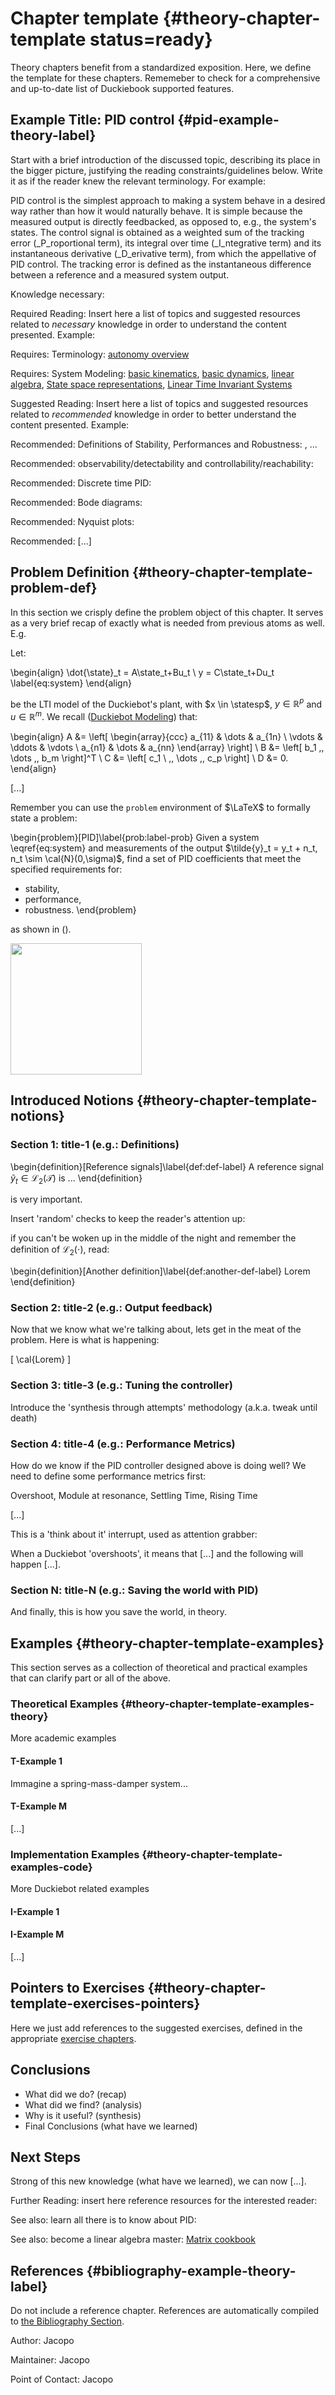 # Chapter template {#theory-chapter-template status=ready}

Theory chapters benefit from a standardized exposition. Here, we define the template for these chapters. Rememeber to check [](#documentation-manual) for a comprehensive and up-to-date list of Duckiebook supported features.

## Example Title: PID control {#pid-example-theory-label}

[//]: # (Start copying and pasting template from here)

Start with a brief introduction of the discussed topic, describing its place in the bigger picture, justifying the reading constraints/guidelines below. Write it as if the reader knew the relevant terminology. For example:

PID control is the simplest approach to making a system behave in a desired way rather than how it would naturally behave. It is simple because the measured output is directly feedbacked, as opposed to, e.g., the system's states. The control signal is obtained as a weighted sum of the tracking error (_P_roportional term), its integral over time (_I_ntegrative term) and its instantaneous derivative (_D_erivative term), from which the appellative of PID control. The tracking error is defined as the instantaneous difference between a reference and a measured system output.

<div class='requirements' markdown="1">

Knowledge necessary:

Required Reading: Insert here a list of topics and suggested resources related to _necessary_ knowledge in order to understand the content presented. Example:

Requires: Terminology: [autonomy overview](#autonomy-overview)

Requires: System Modeling: [basic kinematics](#intro-kinematics), [basic dynamics](#intro-dynamics), [linear algebra](#linear_algebra), [State space representations](), [Linear Time Invariant Systems]()

</div>

<div class="requirements" markdown="1">

Suggested Reading: Insert here a list of topics and suggested resources related to _recommended_ knowledge in order to better understand the content presented. Example:

Recommended: Definitions of Stability, Performances and Robustness: [](#bib:placeholder), ...

Recommended: observability/detectability and controllability/reachability: [](#bib:placeholder)

Recommended: Discrete time PID: [](#bib:placeholder)

Recommended: Bode diagrams: [](#bib:placeholder)

Recommended: Nyquist plots: [](#bib:placeholder)

Recommended: [...]

</div>


## Problem Definition {#theory-chapter-template-problem-def}

In this section we crisply define the problem object of this chapter. It serves as a very brief recap of exactly what is needed from previous atoms as well. E.g.

Let:

\begin{align}
\dot{\state}_t = A\state_t+Bu_t \\
y = C\state_t+Du_t              \label{eq:system}
\end{align}

 be the LTI model of the Duckiebot's plant, with $x \in \statesp$, $y \in \mathbb{R}^p$ and $u \in \mathbb{R}^m$. We recall ([Duckiebot Modeling]()) that:

\begin{align}
A &= \left[  \begin{array}{ccc} a_{11}  & \dots & a_{1n} \\ \vdots & \ddots & \vdots \\ a_{n1}  & \dots & a_{nn} \end{array} \right] \\
B &= \left[ b_1 \,\, \dots \,\, b_m \right]^T \\
C &=  \left[ c_1 \ \,\, \dots \,\, c_p \right] \\
D &= 0.
\end{align}

[...]

Remember you can use the `problem` environment of $\LaTeX$ to formally state a problem:

\begin{problem}[PID]\label{prob:label-prob}
Given a system \eqref{eq:system} and measurements of the output $\tilde{y}_t = y_t + n_t, n_t \sim \cal{N}(0,\sigma)$, find a set of PID coefficients that meet the specified requirements for:
- stability,
- performance,
- robustness.
\end{problem}

as shown in ([](#figure:the-bigger-picture)).

<div figure-id="fig:the-bigger-picture" figure-caption="A classical block diagram for PID control. We like to use a lot of clear figures in the Duckiebook.">
     <img src="placeholder.png" style='width: 15em'/>
</div>

## Introduced Notions {#theory-chapter-template-notions}

### Section 1: title-1 (e.g.: Definitions)

\begin{definition}[Reference signals]\label{def:def-label}
A reference signal $\tilde{y}_t \in \mathcal{L}_2(\mathcal{T})$ is ...
\end{definition}

[](#def-label) is very important.

<div class="check" markdown="1">

Insert 'random' checks to keep the reader's attention up:

if you can't be woken up in the middle of the night and remember the definition of $\mathcal{L}_2(\cdot)$, read: [](#bib:placeholder)

</div>

\begin{definition}[Another definition]\label{def:another-def-label}
Lorem
\end{definition}

### Section 2: title-2 (e.g.: Output feedback)

Now that we know what we're talking about, lets get in the meat of the problem. Here is what is happening:

\[ \cal{Lorem}
\]

### Section 3: title-3 (e.g.: Tuning the controller)

Introduce the 'synthesis through attempts' methodology (a.k.a. tweak until death)

### Section 4: title-4 (e.g.: Performance Metrics)

How do we know if the PID controller designed above is doing well? We need to define some performance metrics first:

Overshoot, Module at resonance, Settling Time, Rising Time

[...]

<div class="example-usage" markdown="1">

This is a 'think about it' interrupt, used as attention grabber:

When a Duckiebot 'overshoots', it means that [...] and the following will happen [...].

</div>

### Section N: title-N (e.g.: Saving the world with PID)

And finally, this is how you save the world, in theory.

## Examples {#theory-chapter-template-examples}

This section serves as a collection of theoretical and practical examples that can clarify part or all of the above.

### Theoretical Examples {#theory-chapter-template-examples-theory}

More academic examples

#### T-Example 1

Immagine a spring-mass-damper system...

#### T-Example M

[...]

### Implementation Examples {#theory-chapter-template-examples-code}

More Duckiebot related examples

#### I-Example 1


#### I-Example M

[...]

## Pointers to Exercises {#theory-chapter-template-exercises-pointers}

Here we just add references to the suggested exercises, defined in the appropriate [exercise chapters](#book:exercises).


## Conclusions

- What did we do? (recap)
- What did we find? (analysis)
- Why is it useful? (synthesis)
- Final Conclusions (what have we learned)

## Next Steps

Strong of this new knowledge (what have we learned), we can now [...].

<!--(Dear Santa, I would like class='additional-reading' here) -->
<div class="requirements" markdown="1">

Further Reading: insert here reference resources for the interested reader:

See also: learn all there is to know about PID: [](#bib:placeholder)

See also: become a linear algebra master: [Matrix cookbook](#bib:matrix-cookbook)

</div>

[//]: # (End copying and pasting template from here)

## References {#bibliography-example-theory-label}

Do not include a reference chapter. References are automatically compiled to [the Bibliography Section](#bibliography).


Author: Jacopo

Maintainer: Jacopo

Point of Contact: Jacopo
